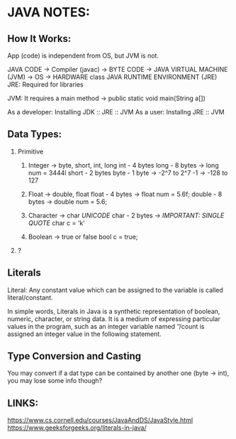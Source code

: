 # JAVA NOTES:

## How It Works:
App (code) is independent from OS, but JVM is not.

JAVA CODE -> Compiler (javac) -> BYTE CODE -> JAVA VIRTUAL MACHINE (JVM) -> OS -> HARDWARE
                                  class     JAVA RUNTIME ENVIRONMENT (JRE)
                                             JRE: Required for libraries

JVM: It requires a main method -> public static void main(String a[])

As a developer: Installing JDK :: JRE :: JVM
As a user: Installng JRE :: JVM

## Data Types:
1. Primitive
    1. Integer -> byte, short, int, long
        int   - 4 bytes
        long  - 8 bytes -> long num = 3444l
        short - 2 bytes
        byte  - 1 byte -> -2^7 to 2^7 -1 -> -128 to 127

    2. Float -> double, float
        float  - 4 bytes -> float  num = 5.6f;
        double - 8 bytes -> double num = 5.6;

    3. Character -> char *UNICODE*
        char - 2 bytes -> *IMPORTANT: SINGLE QUOTE* char c = 'k'

    4. Boolean -> true or false
        bool c = true;
    
2. ?

## Literals 
Literal: Any constant value which can be assigned to the variable is called literal/constant. 

In simple words, Literals in Java is a synthetic representation of boolean, numeric, character, or string data. It is a medium of expressing particular values in the program, such as an integer variable named ‘’/count is assigned an integer value in the following statement.

## Type Conversion and Casting
You may convert if a dat type can be contained by another one (byte -> int), you may lose some info though?


## LINKS:
https://www.cs.cornell.edu/courses/JavaAndDS/JavaStyle.html
https://www.geeksforgeeks.org/literals-in-java/
